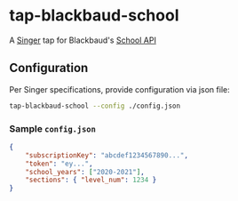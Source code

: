 # tap-blackbaud-school

A [Singer](https://www.singer.io/) tap for Blackbaud's [School API](https://developer.blackbaud.com/skyapi/apis/school)

## Configuration

Per Singer specifications, provide configuration via json file:

```bash
tap-blackbaud-school --config ./config.json
```

### Sample `config.json`

```json
{
    "subscriptionKey": "abcdef1234567890...",
    "token": "ey...",
    "school_years": ["2020-2021"],
    "sections": { "level_num": 1234 }
}
```
